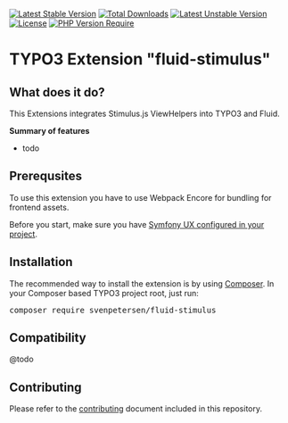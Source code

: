 [![Latest Stable Version](http://poser.pugx.org/svenpetersen/fluid-stimulus/v)](https://packagist.org/packages/svenpetersen/fluid-stimulus)
[![Total Downloads](http://poser.pugx.org/svenpetersen/fluid-stimulus/downloads)](https://packagist.org/packages/svenpetersen/fluid-stimulus)
[![Latest Unstable Version](http://poser.pugx.org/svenpetersen/fluid-stimulus/v/unstable)](https://packagist.org/packages/svenpetersen/fluid-stimulus)
[![License](http://poser.pugx.org/svenpetersen/fluid-stimulus/license)](https://packagist.org/packages/svenpetersen/fluid-stimulus)
[![PHP Version Require](http://poser.pugx.org/svenpetersen/fluid-stimulus/require/php)](https://packagist.org/packages/svenpetersen/fluid-stimulus)

TYPO3 Extension "fluid-stimulus"
=================================

## What does it do?
This Extensions integrates Stimulus.js ViewHelpers into TYPO3 and Fluid.

**Summary of features**

* todo

## Prerequsites
To use this extension you have to use Webpack Encore for bundling for frontend assets.

Before you start, make sure you have [Symfony UX configured in your project](https://symfony.com/doc/current/frontend/ux.html).

## Installation
The recommended way to install the extension is by
using [Composer](https://getcomposer.org/). In your Composer based TYPO3 project
root, just run:
<pre>composer require svenpetersen/fluid-stimulus</pre>


## Compatibility
@todo

## Contributing

Please refer to the [contributing](CONTRIBUTING.md) document included in this
repository.
